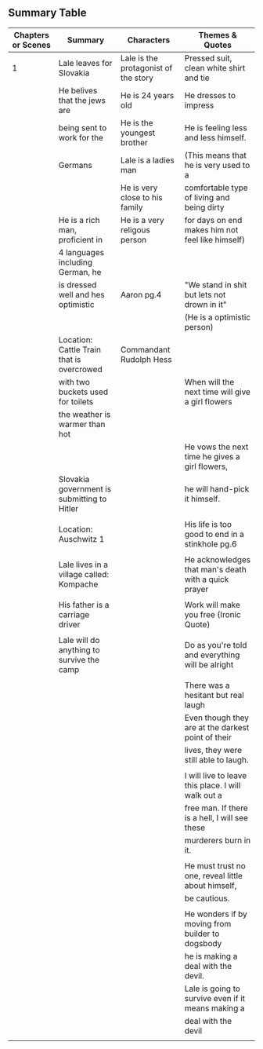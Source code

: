 ## Summary Table

 | Chapters or Scenes | Summary                                     | Characters                           | Themes & Quotes                                      |
 | ------------------ | ------------------------------------------- | ------------------------------------ | ---------------------------------------------------- |
 | 1                  | Lale leaves for Slovakia                    | Lale is the protagonist of the story | Pressed suit, clean white shirt and tie              |
 |                    | He belives that the jews are                | He is 24 years old                   | He dresses to impress                                |
 |                    | being sent to work for the                  | He is the youngest brother           | He is feeling less and less himself.                 |
 |                    | Germans                                     | Lale is a ladies man                 | (This means that he is very used to a                |
 |                    |                                             | He is very close to his family       | comfortable type of living and being dirty           |
 |                    | He is a rich man, proficient in             | He is a very religous person         | for days on end makes him not feel like himself)     |
 |                    | 4 languages including German, he            |                                      |                                                      |
 |                    | is dressed well and hes optimistic          | Aaron pg.4                           | "We stand in shit but lets not drown in it"          |
 |                    |                                             |                                      | (He is a optimistic person)                          |
 |                    | Location: Cattle Train that is overcrowed   | Commandant Rudolph Hess              |                                                      |
 |                    | with two buckets used for toilets           |                                      | When will the next time will give a girl flowers     |
 |                    | the weather is warmer than hot              |                                      |                                                      |
 |                    |                                             |                                      | He vows the next time he gives a girl flowers,       |
 |                    | Slovakia government is submitting to Hitler |                                      | he will hand-pick it himself.                        |
 |                    |                                             |                                      |                                                      |
 |                    | Location: Auschwitz 1                       |                                      | His life is too good to end in a stinkhole  pg.6     |
 |                    |                                             |                                      |                                                      |
 |                    | Lale lives in a village called: Kompache    |                                      | He acknowledges that man's death with a quick prayer |
 |                    |                                             |                                      |                                                      |
 |                    | His father is a carriage driver             |                                      | Work will make you free (Ironic Quote)               |
 |                    |                                             |                                      |                                                      |
 |                    | Lale will do anything to survive the camp   |                                      | Do as you're told and everything will be alright     |
 |                    |                                             |                                      |                                                      |
 |                    |                                             |                                      | There was a hesitant but real laugh                  |
 |                    |                                             |                                      | Even though they are at the darkest point of their   |
 |                    |                                             |                                      | lives, they were still able to laugh.                |
 |                    |                                             |                                      |                                                      |
 |                    |                                             |                                      | I will live to leave this place. I will walk out a   |
 |                    |                                             |                                      | free man. If there is a hell, I will see these       |
 |                    |                                             |                                      | murderers burn in it.                                |
 |                    |                                             |                                      |                                                      |
 |                    |                                             |                                      | He must trust no one, reveal little about himself,   |
 |                    |                                             |                                      | be cautious.                                         |
 |                    |                                             |                                      |                                                      |
 |                    |                                             |                                      | He wonders if by moving from builder to dogsbody     |
 |                    |                                             |                                      | he is making a deal with the devil.                  |
 |                    |                                             |                                      | Lale is going to survive even if it means making a   |
 |                    |                                             |                                      | deal with the devil                                  |
 |                    |                                             |                                      |                                                      |
